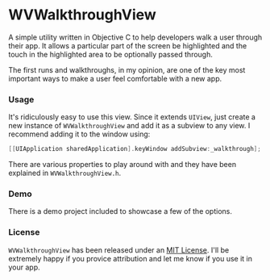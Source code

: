 # WVWalkthroughView

A simple utility written in Objective C to help developers walk a user through their app. It allows a particular part of the screen be highlighted and the touch in the highlighted area to be optionally passed through.

The first runs and walkthroughs, in my opinion, are one of the key most important ways to make a user feel comfortable with a new app.

### Usage
It's ridiculously easy to use this view. Since it extends ```UIView```, just create a new instance of ```WVWalkthroughView``` and add it as a subview to any view. I recommend adding it to the window using:
````objective-c
[[UIApplication sharedApplication].keyWindow addSubview:_walkthrough];
````
There are various properties to play around with and they have been explained in ```WVWalkthroughView.h```.

### Demo
There is a demo project included to showcase a few of the options.

### License
`WVWalkthroughView` has been released under an [MIT License](http://opensource.org/licenses/MIT). I'll be extremely happy if you provice attribution and let me know if you use it in your app.